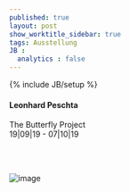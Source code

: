 ```yaml
---
published: true
layout: post
show_worktitle_sidebar: true
tags: Ausstellung
JB :
  analytics : false
---
```


{% include JB/setup %}



<p>
<h4>Leonhard Peschta</h4>
The Butterfly Project<br />
19|09|19 - 07|10|19

<br /><br />
</p><p>
<img src="{{ site.url }}/images/leo_peschta_sm.jpg" alt="image">
</p>